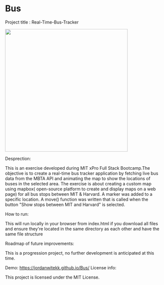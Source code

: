 # Bus
Project title : Real-Time-Bus-Tracker 


<img src="https://jordanwitekk.github.io/Bus/blob/main/busTracker.png" width='400'>


Desprection:

This is an exercise developed during MIT xPro Full Stack Bootcamp.The objective is to create a real-time bus tracker application by fetching live bus data from the MBTA API and animating the map to show the locations of buses in the selected area. The exercise is about creating a custom map using mapbox( open-source platform to create and display maps on a web page) for all bus stops between MIT & Harvard. A marker was added to a specific location. A move() function was written that is called when the button "Show stops between MIT and Harvard" is selected.

 How to run: 

This will run locally in your browser from index.html if you download all files and ensure they're located in the same directory as each other and have the same file structure

Roadmap of future improvements: 

This is a progression project, no further development is anticipated at this time.

Demo: https://jordanwitekk.github.io/Bus/
License info: 

This project is licensed under the MIT License. 
